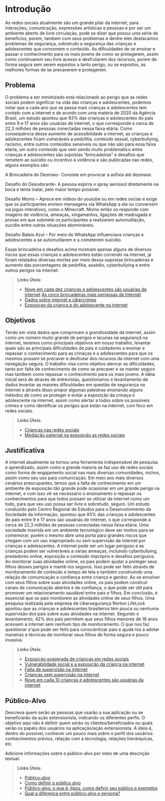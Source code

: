 # Introdução

As redes sociais atualmente são um grande pilar da internet, para interações, comunicação, expressões artísticas e pessoas e por ser um ambiente aberto de livre circulação, pode se dizer que possui uma série de beneficios, porem, tambem com seus problemas e dentre eles destacamos problemas de segurança, sobretudo a segurança das crianças e adolescentes que consomem o conteúdo.
As dificuldades de se ensinar e passar o conhecimento para os mais jovens de como se protegerem, assim como continuarem seu livre acesso e desfrutarem dos recursos, porem de forma segura sem serem expostos a tanto perigo, ou se expostos, as melhores formas de se precaverem e protegerem.

## Problema
O problema a ser minimizado está relacionado ao perigo que as redes sociais podem significar na vida das crianças e adolescentes, podemos notar que a cada ano que se passa mais crianças e adolescentes tem contato com a internet e de acordo com uma matéria de 2020 da Agência Brasil, um estudo apontou que 93% das crianças e adolescentes do país entre 9 e 17 anos são usuárias de internet, o que corresponde a cerca de 22,3 milhões de pessoas conectadas nessa faixa etária.
Como consequência desse aumento de acessibilidade a internet, as crianças e adolescentes ficam vulneráveis a pedofilia, conteúdo sexual, cyberbullying, racismo, entre outros conteúdos sensíveis ou que não são para essa faixa etária, um outro conteúdo que vem sendo muito problemático entre crianças e adolescentes são supostas “brincadeiras” e desafios que remetem ao suicídio ou incentivo à violência e são publicadas nas redes, alguns exemplos são:

A Brincadeira do Desmaio- Consiste em provocar a asfixia até desmaiar.

Desafio do Desodorante-  A pessoa espirra o spray aerossol diretamente na boca e tenta inalar, pelo maior tempo possível.

Desafio Momo – Aprece em vídeos do youtube ou em redes socias e exige que os participantes enviem mensagens via WhatsApp a ela ou conversem via jogos interativos, como o Minecraft. Momo então os responde com imagens de violência, ameaças, xingamentos, ligações de madrugada e provas em que submete os participantes a realizarem automutilação, sucídio entre outras situações abomináveis.

Desafio Baleia Azul – Por meio do WhatsApp influenciava crianças e adolescentes a se automutilarem e a cometerem suicídio.

Essas brincadeira e desafios acima mostram apenas alguns de diversos riscos que essas crianças e adolescentes estão correndo na internet, já foram relatados diversas mortes por meio dessa supostas brincadeiras e aumento das porcentagens de pedofilia, assédio, cyberbullying e entre outros perigos na internet. 


> **Links Úteis**:
> - [Nove em cada dez crianças e adolescentes são usuárias de internet](https://agenciabrasil.ebc.com.br/educacao/noticia/2022-08/nove-em-cada-dez-criancas-e-adolescentes-sao-usuarias-de-internet)
> [As cinco brincadeiras mais perigosas da Internet](https://www.agazeta.com.br/revista-ag/comportamento/as-cinco-brincadeiras-mais-perigosas-da-internet-0220)
> - [Dados sobre internet e cibercrimes](https://www.websiterating.com/pt/research/internet-statistics-facts/#chapter-8)
> - [Exposiçao da criança e do adolescente na internet](https://www.gov.br/mdh/pt-br/assuntos/noticias/2020-2/novembro/exposicao-de-criancas-e-adolescentes-na-internet-ocupa-quinta-posicao-no-ranking-de-denuncias-do-disque-100)

## Objetivos

Tendo em vista dados que comprovam a grandiosidade da internet, assim como um número muito grande de perigos e lacunas na segurançã na internet, teremos como principais objetivos em nosso trabalho, levantar quais são as principais dificuldades de pais e cuidadores a ensinar e repassar o conhecimento para as crinaças e a adolescentes para que os mesmos possam se precaver e desfrutar dos recursos da internet com uma navegação segura.
O trabalho visa como objetivo alencar as dificuldades, tanto por falta de conhecimento de como se precaver e se manter seguro mas tambem como repassar o conhecimento para os mais jovens.
A idéia inicial será de através de entrevistas, questionarios e levantamento de dados levantar as maiores dificuldades em questão de segurança na internet e através disso propor algumas palestras ensinando alguns métodos de como se proteger e evitar a exposição da crinaça e adolescente na internet, assim como alertar a todos sobre os possíveis crimes e como identificar os perigos que estão na internet, com foco em redes sociais.

> **Links Úteis**:
> - [Crianças nas redes sociais](http://eventosacademicos.filo.uba.ar/index.php/SCSE/II-2014/paper/view/1978)
> - [Mediação paternal na exposição as redes sociais](https://www.redalyc.org/journal/4518/451870070012/451870070012.pdf)

## Justificativa

A internet atualmente se tornou uma ferramenta indispensável de pesquisa e aprendizado, assim como a grande maioria se faz uso de redes sociais como forma de engajamento social nas mais diversas comunidades, nichos, assim como seu uso para comunicação.
Em meio aos mais diversos cenários preocupantes, temos que a falta de conhecimento em um ambiente de exposição tâo grande pode ocasionar em um grande perigo na internet, e com isso vê-se necessário o ensinamento e repassar os conhecimentos para que todos possam se utilizar da internet como um todo, para que seu uso possa ser livre e sobretudo, seguro. Um estudo conduzido pelo Centro Regional de Estudos para o Desenvolvimento da Sociedade da Informação, apontou que 93% das crianças e adolescentes do país entre 9 e 17 anos são usuárias de internet, o que corresponde a cerca de 22,3 milhões de pessoas conectadas nessa faixa etária. Uma sociedade inserida em um ambiente tecnológico deve ser motivo para se comemorar, porém o mesmo abre uma porta para grandes riscos que chegam com um uso inapropriado ou sem supervisão da internet por crianças e adolescentes. 
A internet pode ser um lugar perigoso e as crianças podem ser vulneráveis a várias ameaças, incluindo cyberbullying, predadores online, exposição a conteúdo impróprio e desafios perigosos. Ao monitorar suas atividades online, os pais podem ajudar a proteger seus filhos desses perigos e mantê-los seguros. Isso pode ser feito através de monitoramento de conteúdo e tempo de tela e também construindo uma relação de comunicação e confiança entre criança e genitor. Ao se envolver com seus filhos sobre suas atividades online, os pais podem construir canais de comunicação abertos e de confiança, o que pode ser útil para promover um relacionamento saudável entre pais e filhos.
Em conclusão, é essencial que os pais monitorem as atividades online de seus filhos.
Uma pesquisa realizada pela empresa de cibersegurança Norton LifeLock apontou que as crianças e adolescentes brasileiros têm pouca ou nenhuma supervisão dos pais sobre suas atividades na internet. Segundo o levantamento, 42% dos pais permitem que seus filhos menores de 18 anos acessem a internet sem nenhum tipo de monitoramento. O que nos faz questionar o'que pode ser feito para conscientizar pais e ajudá-los a adotar maneiras e técnicas de monitorar seus filhos de forma segura e pouco invasiva. 


> **Links Úteis**:
> - [Exposição exagerada de crianças em redes sociais](http://seer.uniacademia.edu.br/index.php/cadernospsicologia/article/view/3145)
> - [Vulnerabilidade social e a exposição da criança na internet](https://www.scielo.br/j/psoc/a/BhpqZsFyTsQ8dsxySqG8tQc/abstract/?lang=pt)
> - [Falta de supervisão na internet](https://canaltech.com.br/seguranca/quase-metade-dos-brasileiros-deixam-filhos-sem-qualquer-supervisao-na-internet-221409/)
> - [Crianças sem supervisão na internet](https://revistacrescer.globo.com/Curiosidades/noticia/2017/02/41-das-criancas-de-6-anos-acessam-internet-sem-supervisao-de-adultos.html)
> - [Nove em cada 10 crianças e adolescentes são usuárias da internet](https://agenciabrasil.ebc.com.br/educacao/noticia/2022-08/nove-em-cada-dez-criancas-e-adolescentes-sao-usuarias-de-internet)

## Público-Alvo

Descreva quem serão as pessoas que usarão a sua aplicação ou se beneficiarão da ação extensionista, indicando os diferentes perfis. O objetivo aqui não é definir quem serão os clientes/beneficiados ou quais serão os papéis dos usuários na aplicação/ação extensionista. A ideia é, dentro do possível, conhecer um pouco mais sobre o perfil dos usuários: conhecimentos prévios, relação com a tecnologia, relações hierárquicas, etc.

Adicione informações sobre o público-alvo por meio de uma descrição textual.

> **Links Úteis**:
> - [Público-alvo](https://blog.hotmart.com/pt-br/publico-alvo/)
> - [Como definir o público alvo](https://exame.com/pme/5-dicas-essenciais-para-definir-o-publico-alvo-do-seu-negocio/)
> - [Público-alvo: o que é, tipos, como definir seu público e exemplos](https://klickpages.com.br/blog/publico-alvo-o-que-e/)
> - [Qual a diferença entre público-alvo e persona?](https://rockcontent.com/blog/diferenca-publico-alvo-e-persona/)
